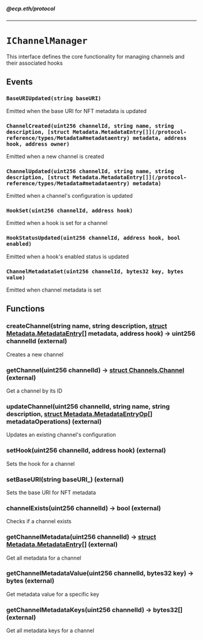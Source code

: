 ##### @ecp.eth/protocol

----

# `IChannelManager`

This interface defines the core functionality for managing channels and their associated hooks







## Events

### `BaseURIUpdated(string baseURI)`

Emitted when the base URI for NFT metadata is updated




### `ChannelCreated(uint256 channelId, string name, string description, [struct Metadata.MetadataEntry[]](/protocol-reference/types/Metadata#metadataentry) metadata, address hook, address owner)`

Emitted when a new channel is created




### `ChannelUpdated(uint256 channelId, string name, string description, [struct Metadata.MetadataEntry[]](/protocol-reference/types/Metadata#metadataentry) metadata)`

Emitted when a channel's configuration is updated




### `HookSet(uint256 channelId, address hook)`

Emitted when a hook is set for a channel




### `HookStatusUpdated(uint256 channelId, address hook, bool enabled)`

Emitted when a hook's enabled status is updated




### `ChannelMetadataSet(uint256 channelId, bytes32 key, bytes value)`

Emitted when channel metadata is set





## Functions

### createChannel(string name, string description, [struct Metadata.MetadataEntry[]](/protocol-reference/types/Metadata#metadataentry) metadata, address hook) → uint256 channelId (external)

Creates a new channel




### getChannel(uint256 channelId) → [struct Channels.Channel](/protocol-reference/types/Channels#channel) (external)

Get a channel by its ID




### updateChannel(uint256 channelId, string name, string description, [struct Metadata.MetadataEntryOp[]](/protocol-reference/types/Metadata#metadataentryop) metadataOperations) (external)

Updates an existing channel's configuration




### setHook(uint256 channelId, address hook) (external)

Sets the hook for a channel




### setBaseURI(string baseURI_) (external)

Sets the base URI for NFT metadata




### channelExists(uint256 channelId) → bool (external)

Checks if a channel exists




### getChannelMetadata(uint256 channelId) → [struct Metadata.MetadataEntry[]](/protocol-reference/types/Metadata#metadataentry) (external)

Get all metadata for a channel




### getChannelMetadataValue(uint256 channelId, bytes32 key) → bytes (external)

Get metadata value for a specific key




### getChannelMetadataKeys(uint256 channelId) → bytes32[] (external)

Get all metadata keys for a channel






